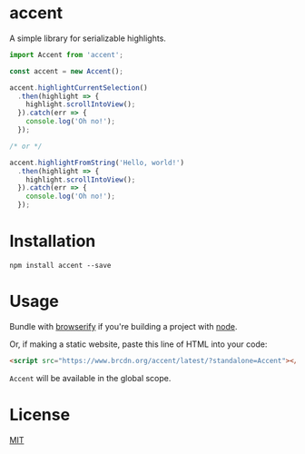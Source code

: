 # accent
A simple library for serializable highlights.

```js
import Accent from 'accent';

const accent = new Accent();

accent.highlightCurrentSelection()
  .then(highlight => {
    highlight.scrollIntoView();
  }).catch(err => {
    console.log('Oh no!');
  });

/* or */

accent.highlightFromString('Hello, world!')
  .then(highlight => {
    highlight.scrollIntoView();
  }).catch(err => {
    console.log('Oh no!');
  });
```

# Installation
```
npm install accent --save
```

# Usage
Bundle with [browserify](http://browserify.org/) if you're building a project with [node](https://nodejs.org/).

Or, if making a static website, paste this line of HTML into your code:
```html
<script src="https://www.brcdn.org/accent/latest/?standalone=Accent"></script>
```
`Accent` will be available in the global scope.

# License
[MIT](https://github.com/migueloller/accent/blob/master/LICENSE)
